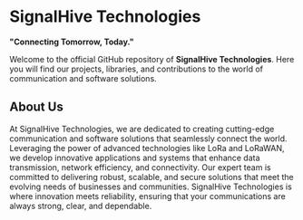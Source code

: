 # SignalHive Technologies

**"Connecting Tomorrow, Today."**

Welcome to the official GitHub repository of **SignalHive Technologies**. Here you will find our projects, libraries, and contributions to the world of communication and software solutions.

## About Us

At SignalHive Technologies, we are dedicated to creating cutting-edge communication and software solutions that seamlessly connect the world. Leveraging the power of advanced technologies like LoRa and LoRaWAN, we develop innovative applications and systems that enhance data transmission, network efficiency, and connectivity. Our expert team is committed to delivering robust, scalable, and secure solutions that meet the evolving needs of businesses and communities. SignalHive Technologies is where innovation meets reliability, ensuring that your communications are always strong, clear, and dependable.

